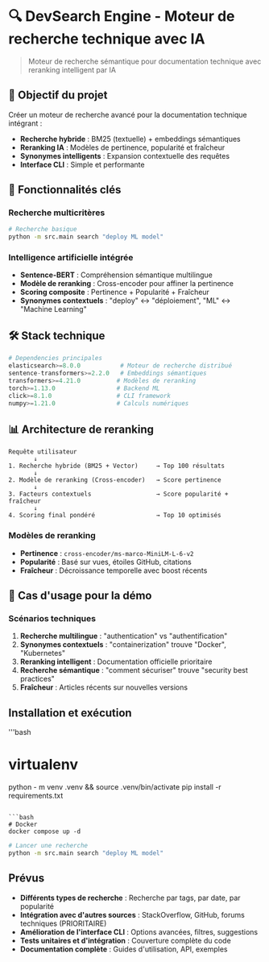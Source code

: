 # 🔍 DevSearch Engine - Moteur de recherche technique avec IA

> Moteur de recherche sémantique pour documentation technique avec reranking intelligent par IA

## 🎯 **Objectif du projet**

Créer un moteur de recherche avancé pour la documentation technique intégrant :
- **Recherche hybride** : BM25 (textuelle) + embeddings sémantiques
- **Reranking IA** : Modèles de pertinence, popularité et fraîcheur
- **Synonymes intelligents** : Expansion contextuelle des requêtes
- **Interface CLI** : Simple et performante

## 🚀 **Fonctionnalités clés**

### Recherche multicritères
```bash
# Recherche basique
python -m src.main search "deploy ML model"
```

### Intelligence artificielle intégrée
- **Sentence-BERT** : Compréhension sémantique multilingue
- **Modèle de reranking** : Cross-encoder pour affiner la pertinence
- **Scoring composite** : Pertinence + Popularité + Fraîcheur
- **Synonymes contextuels** : "deploy" ↔ "déploiement", "ML" ↔ "Machine Learning"


## 🛠️ **Stack technique**

```python
# Dependencies principales
elasticsearch>=8.0.0           # Moteur de recherche distribué
sentence-transformers>=2.2.0   # Embeddings sémantiques
transformers>=4.21.0          # Modèles de reranking
torch>=1.13.0                 # Backend ML
click>=8.1.0                  # CLI framework
numpy>=1.21.0                 # Calculs numériques
```

## 📊 **Architecture de reranking**

```
Requête utilisateur
       ↓
1. Recherche hybride (BM25 + Vector)     → Top 100 résultats
       ↓
2. Modèle de reranking (Cross-encoder)   → Score pertinence
       ↓
3. Facteurs contextuels                  → Score popularité + fraîcheur
       ↓
4. Scoring final pondéré                 → Top 10 optimisés
```

### Modèles de reranking
- **Pertinence** : `cross-encoder/ms-marco-MiniLM-L-6-v2`
- **Popularité** : Basé sur vues, étoiles GitHub, citations
- **Fraîcheur** : Décroissance temporelle avec boost récents

## 🎯 **Cas d'usage pour la démo**

### Scénarios techniques
1. **Recherche multilingue** : "authentication" vs "authentification"
2. **Synonymes contextuels** : "containerization" trouve "Docker", "Kubernetes"
3. **Reranking intelligent** : Documentation officielle prioritaire
4. **Recherche sémantique** : "comment sécuriser" trouve "security best practices"
5. **Fraîcheur** : Articles récents sur nouvelles versions


## Installation et exécution

'''bash
# virtualenv
python - m venv .venv && source .venv/bin/activate
pip install -r requirements.txt
```

```bash
# Docker
docker compose up -d
```

```bash
# Lancer une recherche
python -m src.main search "deploy ML model"
```

## Prévus

- **Différents types de recherche** : Recherche par tags, par date, par popularité
- **Intégration avec d'autres sources** : StackOverflow, GitHub, forums techniques (PRIORITAIRE)
- **Amélioration de l'interface CLI** : Options avancées, filtres, suggestions
- **Tests unitaires et d'intégration** : Couverture complète du code
- **Documentation complète** : Guides d'utilisation, API, exemples